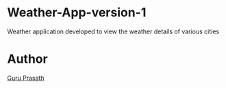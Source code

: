 # Weather-App-version-1

Weather application developed to view the weather details of various cities 

# Author

<a href="https://github.com/guruk05">Guru Prasath</a>

# 